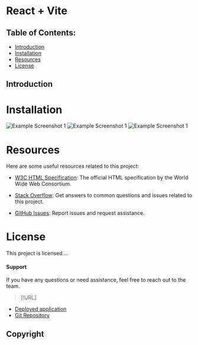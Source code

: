 # React + Vite


## Table of Contents:
* [Introduction](#introduction)
* [Installation](#installation)
* [Resources](#resources)
* [License](#license)

## Introduction


# Installation


![Example Screenshot 1]()
![Example Screenshot 1]()
![Example Screenshot 1]()


# Resources 

Here are some useful resources related to this project:

- [W3C HTML Specification](https://www.w3.org/TR/html52/): The official HTML specification by the World Wide Web Consortium.
- [Stack Overflow](https://stackoverflow.com): Get answers to common questions and issues related to this project.

- [GitHub Issues](https://support.github.com/features/issues): Report issues and request assistance.


# License

This project is licensed....


#### Support 

If you have any questions or need assistance, feel free to reach out to the team.


> [!URL]


- [Deployed application]()
- [Git Repository]()


## Copyright


